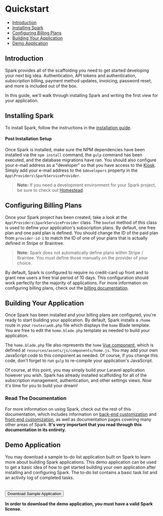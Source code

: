 # Quickstart

- [Introduction](#introduction)
- [Installing Spark](#installing-spark)
- [Configuring Billing Plans](#configuring-billing-plans)
- [Building Your Application](#building-your-application)
- [Demo Application](#demo-application)

<a name="introduction"></a>
## Introduction

Spark provides all of the scaffolding you need to get started developing your next big idea. Authentication, API tokens and authentication, subscription billing, payment method updates, invoicing, password reset, and more is included out of the box.

In this guide, we'll walk through installing Spark and writing the first view for your application.

<a name="installing-spark"></a>
## Installing Spark

To install Spark, follow the instructions in the [installation guide](/docs/3.0/installation).

#### Post Installation Setup

Once Spark is installed, make sure the NPM dependencies have been installed via the `npm install` command, the `gulp` command has been executed, and the database migrations have ran. You should also configure your e-mail address as a "developer" so that you have access to the [Kiosk](/docs/3.0/kiosk). Simply add your e-mail address to the `$developers` property in the `App\Providers\SparkServiceProvider`.

> **Note:** If you need a development environment for your Spark project, be sure to check out [Homestead](https://laravel.com/docs/homestead).

<a name="configuring-billing-plans"></a>
## Configuring Billing Plans

Once your Spark project has been created, take a look at the `App\Providers\SparkServiceProvider` class. The `booted` method of this class is used to define your application's subscription plans. By default, one free plan and one paid plan is defined. You should change the ID of the paid plan from `provider-id-1` to match the ID of one of your plans that is actually defined in Stripe or Braintree.

> **Note:** Spark does not automatically define plans within Stripe / Braintee. You must define those manually on the provider of your choice.

By default, Spark is configured to require no credit-card up front and to grant new users a free trial period of 10 days. This configuration should work perfectly for the majority of applications. For more information on configuring billing plans, check out the [billing documentation](/docs/3.0/billing).

<a name="building-your-application"></a>
## Building Your Application

Once Spark has been installed and your billing plans are configured, you're ready to start building your application. By default, Spark installs a `/home` route in your `routes\web.php` file which displays the `home` Blade template. You are free to edit the `home.blade.php` template as needed to build your application.

The `home.blade.php` file also represents the `home` [Vue component](https://vuejs.org), which is defined at `resources/assets/js/components/home.js`. You may add your own JavaScript code to this component as needed. Of course, if you change this code, don't forget to run `gulp` to re-compile your application's JavaScript.

Of course, at this point, you may simply build your Laravel application however you wish. Spark has already installed scaffolding for all of the subscription management, authentication, and other settings views. Now  it's time for you to build your dream!

### Read The Documentation

For more information on using Spark, check out the rest of this documentation, which includes information on [back-end customization](/docs/3.0/customization) and [front-end customization](/docs/3.0/client-customization), as well as documentation pages covering many other areas of Spark. **It's very important that you read through this documentation in its entirety.**

<a name="demo-application"></a>
## Demo Application

You may download a sample to-do list application built on Spark to learn more about building Spark applications. This demo application can be used to get a basic idea of how to get started building your own application after installing and configuring Spark. The to-do list contains a basic task list and an activity log of completed tasks.

<div markdown="0">
<a href="/sample/download">
<button class="btn btn-info" style="margin-top: 20px;">
    <i class="fa fa-btn fa-cloud-download"></i>Download Sample Application
</button>
</a>
</div>

**In order to download the demo application, you must have a valid Spark license.**
